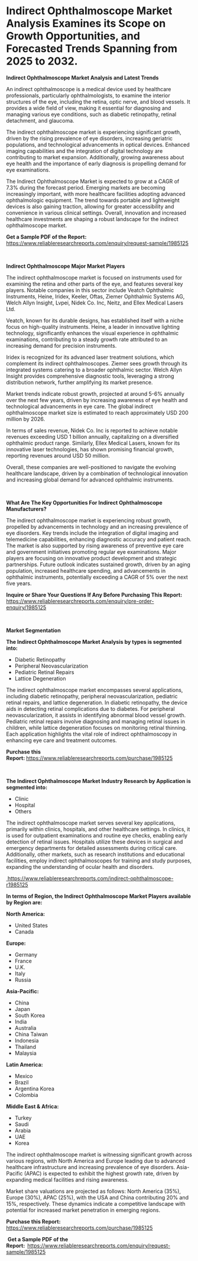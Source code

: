 <p><h1>Indirect Ophthalmoscope Market Analysis Examines its Scope on Growth Opportunities, and Forecasted Trends Spanning from 2025 to 2032.</h1></p><p><strong>Indirect Ophthalmoscope Market Analysis and Latest Trends</strong></p>
<p><p>An indirect ophthalmoscope is a medical device used by healthcare professionals, particularly ophthalmologists, to examine the interior structures of the eye, including the retina, optic nerve, and blood vessels. It provides a wide field of view, making it essential for diagnosing and managing various eye conditions, such as diabetic retinopathy, retinal detachment, and glaucoma.</p><p>The indirect ophthalmoscope market is experiencing significant growth, driven by the rising prevalence of eye disorders, increasing geriatric populations, and technological advancements in optical devices. Enhanced imaging capabilities and the integration of digital technology are contributing to market expansion. Additionally, growing awareness about eye health and the importance of early diagnosis is propelling demand for eye examinations.</p><p>The Indirect Ophthalmoscope Market is expected to grow at a CAGR of 7.3% during the forecast period. Emerging markets are becoming increasingly important, with more healthcare facilities adopting advanced ophthalmologic equipment. The trend towards portable and lightweight devices is also gaining traction, allowing for greater accessibility and convenience in various clinical settings. Overall, innovation and increased healthcare investments are shaping a robust landscape for the indirect ophthalmoscope market.</p></p>
<p><strong>Get a Sample PDF of the Report:&nbsp;</strong> <a href="https://www.reliableresearchreports.com/enquiry/request-sample/1985125?utm_campaign=2242&utm_medium=2&utm_source=Github&utm_content=ia&utm_term=13042025&utm_id=indirect-ophthalmoscope">https://www.reliableresearchreports.com/enquiry/request-sample/1985125</a></p>
<p>&nbsp;</p>
<p><strong>Indirect Ophthalmoscope Major Market Players</strong></p>
<p><p>The indirect ophthalmoscope market is focused on instruments used for examining the retina and other parts of the eye, and features several key players. Notable companies in this sector include Veatch Ophthalmic Instruments, Heine, Iridex, Keeler, Oftas, Ziemer Ophthalmic Systems AG, Welch Allyn Insight, Lvpei, Nidek Co. Inc, Neitz, and Ellex Medical Lasers Ltd. </p><p>Veatch, known for its durable designs, has established itself with a niche focus on high-quality instruments. Heine, a leader in innovative lighting technology, significantly enhances the visual experience in ophthalmic examinations, contributing to a steady growth rate attributed to an increasing demand for precision instruments.</p><p>Iridex is recognized for its advanced laser treatment solutions, which complement its indirect ophthalmoscopes. Ziemer sees growth through its integrated systems catering to a broader ophthalmic sector. Welch Allyn Insight provides comprehensive diagnostic tools, leveraging a strong distribution network, further amplifying its market presence.</p><p>Market trends indicate robust growth, projected at around 5-6% annually over the next few years, driven by increasing awareness of eye health and technological advancements in eye care. The global indirect ophthalmoscope market size is estimated to reach approximately USD 200 million by 2026.</p><p>In terms of sales revenue, Nidek Co. Inc is reported to achieve notable revenues exceeding USD 1 billion annually, capitalizing on a diversified ophthalmic product range. Similarly, Ellex Medical Lasers, known for its innovative laser technologies, has shown promising financial growth, reporting revenues around USD 50 million.</p><p>Overall, these companies are well-positioned to navigate the evolving healthcare landscape, driven by a combination of technological innovation and increasing global demand for advanced ophthalmic instruments.</p></p>
<p>&nbsp;</p>
<p><strong>What Are The Key Opportunities For Indirect Ophthalmoscope Manufacturers?</strong></p>
<p><p>The indirect ophthalmoscope market is experiencing robust growth, propelled by advancements in technology and an increasing prevalence of eye disorders. Key trends include the integration of digital imaging and telemedicine capabilities, enhancing diagnostic accuracy and patient reach. The market is also supported by rising awareness of preventive eye care and government initiatives promoting regular eye examinations. Major players are focusing on innovative product development and strategic partnerships. Future outlook indicates sustained growth, driven by an aging population, increased healthcare spending, and advancements in ophthalmic instruments, potentially exceeding a CAGR of 5% over the next five years.</p></p>
<p><strong>Inquire or Share Your Questions If Any Before Purchasing This Report:</strong> <a href="https://www.reliableresearchreports.com/enquiry/pre-order-enquiry/1985125?utm_campaign=2242&utm_medium=2&utm_source=Github&utm_content=ia&utm_term=13042025&utm_id=indirect-ophthalmoscope">https://www.reliableresearchreports.com/enquiry/pre-order-enquiry/1985125</a></p>
<p>&nbsp;</p>
<p><strong>Market Segmentation</strong></p>
<p><strong>The Indirect Ophthalmoscope Market Analysis by types is segmented into:</strong></p>
<p><ul><li>Diabetic Retinopathy</li><li>Peripheral Neovascularization</li><li>Pediatric Retinal Repairs</li><li>Lattice Degeneration</li></ul></p>
<p><p>The indirect ophthalmoscope market encompasses several applications, including diabetic retinopathy, peripheral neovascularization, pediatric retinal repairs, and lattice degeneration. In diabetic retinopathy, the device aids in detecting retinal complications due to diabetes. For peripheral neovascularization, it assists in identifying abnormal blood vessel growth. Pediatric retinal repairs involve diagnosing and managing retinal issues in children, while lattice degeneration focuses on monitoring retinal thinning. Each application highlights the vital role of indirect ophthalmoscopy in enhancing eye care and treatment outcomes.</p></p>
<p><strong>Purchase this Report:&nbsp;</strong><a href="https://www.reliableresearchreports.com/purchase/1985125?utm_campaign=2242&utm_medium=2&utm_source=Github&utm_content=ia&utm_term=13042025&utm_id=indirect-ophthalmoscope">https://www.reliableresearchreports.com/purchase/1985125</a></p>
<p>&nbsp;</p>
<p><strong>The Indirect Ophthalmoscope Market Industry Research by Application is segmented into:</strong></p>
<p><ul><li>Clinic</li><li>Hospital</li><li>Others</li></ul></p>
<p><p>The indirect ophthalmoscope market serves several key applications, primarily within clinics, hospitals, and other healthcare settings. In clinics, it is used for outpatient examinations and routine eye checks, enabling early detection of retinal issues. Hospitals utilize these devices in surgical and emergency departments for detailed assessments during critical care. Additionally, other markets, such as research institutions and educational facilities, employ indirect ophthalmoscopes for training and study purposes, expanding the understanding of ocular health and disorders.</p></p>
<p><a href="https://www.reliableresearchreports.com/indirect-ophthalmoscope-r1985125?utm_campaign=2242&utm_medium=2&utm_source=Github&utm_content=ia&utm_term=13042025&utm_id=indirect-ophthalmoscope">&nbsp;https://www.reliableresearchreports.com/indirect-ophthalmoscope-r1985125</a></p>
<p><strong>In terms of Region, the Indirect Ophthalmoscope Market Players available by Region are:</strong></p>
<p>
    <p> <strong> North America: </strong>
        <ul>
            <li>United States</li>
            <li>Canada</li>
        </ul>
        </p> 
    <p> <strong> Europe: </strong>
        <ul>
            <li>Germany</li>
            <li>France</li>
            <li>U.K.</li>
            <li>Italy</li>
            <li>Russia</li>
        </ul>
        </p> 
    <p> <strong> Asia-Pacific: </strong>
        <ul>
            <li>China</li>
            <li>Japan</li>
            <li>South Korea</li>
            <li>India</li>
            <li>Australia</li>
            <li>China Taiwan</li>
            <li>Indonesia</li>
            <li>Thailand</li>
            <li>Malaysia</li>
        </ul>
        </p> 
    <p> <strong> Latin America: </strong>
        <ul>
            <li>Mexico</li>
            <li>Brazil</li>
            <li>Argentina Korea</li>
            <li>Colombia</li>
        </ul>
        </p> 
    <p> <strong> Middle East & Africa: </strong>
        <ul>
            <li>Turkey</li>
            <li>Saudi</li>
            <li>Arabia</li>
            <li>UAE</li>
            <li>Korea</li>
        </ul>
    </p>
    </p>
<p><p>The indirect ophthalmoscope market is witnessing significant growth across various regions, with North America and Europe leading due to advanced healthcare infrastructure and increasing prevalence of eye disorders. Asia-Pacific (APAC) is expected to exhibit the highest growth rate, driven by expanding medical facilities and rising awareness. </p><p>Market share valuations are projected as follows: North America (35%), Europe (30%), APAC (25%), with the USA and China contributing 20% and 15%, respectively. These dynamics indicate a competitive landscape with potential for increased market penetration in emerging regions.</p></p>
<p><strong>Purchase this Report: </strong><a href="https://www.reliableresearchreports.com/purchase/1985125?utm_campaign=2242&utm_medium=2&utm_source=Github&utm_content=ia&utm_term=13042025&utm_id=indirect-ophthalmoscope">https://www.reliableresearchreports.com/purchase/1985125</a></p>
<p>&nbsp;<strong>Get a Sample PDF of the Report:&nbsp;&nbsp;</strong><a href="https://www.reliableresearchreports.com/enquiry/request-sample/1985125?utm_campaign=2242&utm_medium=2&utm_source=Github&utm_content=ia&utm_term=13042025&utm_id=indirect-ophthalmoscope">https://www.reliableresearchreports.com/enquiry/request-sample/1985125</a></p>
<p><strong></strong></p>
<p><p></p><p></p><p></p></p>